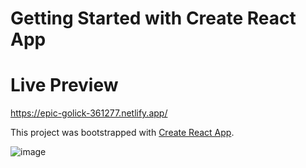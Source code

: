 # Getting Started with Create React App

# Live Preview
https://epic-golick-361277.netlify.app/

This project was bootstrapped with [Create React App](https://github.com/facebook/create-react-app).

![image](https://user-images.githubusercontent.com/63356157/193794922-92d59e4b-5b5c-4876-a438-f0c51762a261.png)




